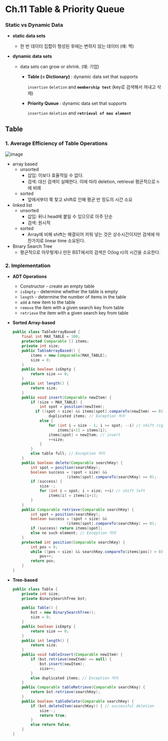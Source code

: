 # Ch.11 Table & Priority Queue

### Static vs Dynamic Data

- **static data sets**

  - 한 번 데이터 집합이 형성된 후에는 변하지 않는 데이터 (예: 책)

- **dynamic data sets**

  - data sets can grow or shrink. (예: 기업)

    - **Table (= Dictionary)** : dynamic data set that supports

      `insertion` `deletion` and **`membership test`** (key로 검색해서 꺼내고 삭제)

    - **Priority Queue** : dynamic data set that supports

      `insertion` `deletion` and **`retrieval of max element`**



## Table

### 1. Average Efficiency of Table Operations

![image](https://user-images.githubusercontent.com/17509651/39756561-14daf650-5305-11e8-9eb8-a03cd3798aa0.png)

- array based
  - unsorted
    - 삽입: 이보다 효율적일 수 없다.
    - 검색: 대신 검색이 실패한다. 이에 따라 deletion, retrieval 평균적으로 n에 비례
  - sorted
    - 앞에서부터 쭉 찾고 shift로 인해 평균 반 정도의 시간 소요
- linked list
  - unsorted
    - 삽입: 뒤나 head에 붙일 수 있으므로 아주 단순
    - 검색: 원시적
  - sorted
    - Array에 비해 shift는 해결되어 끼워 넣는 것은 상수시간이지만 검색에 마찬가지로 linear time 소요된다.
- Binary Search Tree
  - 평균적으로 아무렇게나 만든 BST에서의 검색은 O(log n)의 시간을 소요한다.



### 2. Implementation 

- **ADT Operations**

  - Constructor - create an empty table
  - `isEmpty` - determine whether the table is empty
  - `length` - determine the number of items in the table
  - `add` a new item to the table
  - `remove` the item with a given search key from table
  - `retrieve` the item with a given search key from table

- **Sorted Array-based**

  ```java
  public class TableArrayBased {
      final int MAX_TABLE = 100;
      protected Comparable [] items;
      private int size;
      public TableArrayBased() {
          items = new Comparable[MAX_TABLE];
          size = 0;
      }
      public boolean isEmpty {
          return size == 0;
      }
      public int length() {
          return size;
      }
      public void insert(Comparable newItem) {
          if (size < MAX_TABLE) {
              int spot = position(newItem);
          	if ((spot < size) && items[spot].compareTo(newItem) == 0)
                  duplicated items; // Exception 처리
              else {
                  for (int i = size - 1; i >= spot; --i) // shift right
                      items[i+1] = items[i];
                  items[spot] = newItem; // insert
                  ++size;
              }
          }
          else table full; // Exception 처리
      }
      public boolean delete(Comparable searchKey) {
          int spot = position(searchKey);
          boolean success = (spot < size) &&
              			  (items[spot].compareTo(searchKey) == 0);
          if (success) {
              size--;
              for (int i = spot; i < size; ++i) // shift left
                  items[i] = items[i+1];
          }
      }
      public Comparable retrieve(Comparable searchKey) {
          int spot = position(searchKey);
          boolean success = (spot < size) &&
              			  (items[spot].compareTo(searchKey) == 0);
          if (success) return items[spot];
          else no such element; // Exception 처리
      }
      protected int position(Comparable searchKey) {
          int pos = 0;
          while ((pos < size) && searchKey.compareTo(items[pos]) > 0)
              pos++;
          return pos;
      }
  }
  ```

- **Tree-based**

  ```java
  public class Table {
      private int size;
      private BinarySearchTree bst;
      
      public Table() {
          bst = new BinarySearchTree();
          size = 0;
      }
      public boolean isEmpty {
          return size == 0;
      }
      public int length() {
          return size;
      }
      public void tableInsert(Comparable newItem) {
          if (bst.retrieve(newItem) == null) {
              bst.insert(newItem);
              size++;
          }
          else duplicated items; // Exception 처리
      }
      public Comparable tableRetrieve(Comparable searchKey) {
          return bst.retrieve(searchKey);
      }
      public boolean tableDelete(Comparable searchKey) {
          if (bst.deleteItem(searchKey)) { // successful deletion
              size--;
              return true;
          }
          else return false;
      }
  }
  ```

  